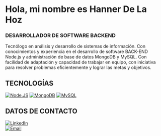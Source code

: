 # Hola, mi nombre es Hanner De La Hoz
### DESARROLLADOR DE SOFTWARE BACKEND

Tecnólogo en análisis y desarrollo de sistemas de información. Con conocimientos y experiencia en el desarrollo de software BACK-END Node.js y administración de base de datos MongoDB y MySQL. Con facilidad de adaptación y capacidad de trabajar en equipo, con iniciativa para resolver problemas eficientemente y lograr las metas y objetivos.

## TECNOLOGÍAS
[![Node.JS](https://img.shields.io/badge/Node.JS-339933?style=for-the-badge&logo=node.js&logoColor=white&labelColor=101010)]()
[![MongoDB](https://img.shields.io/badge/MongoDB-47A248?style=for-the-badge&logo=mongodb&logoColor=white&labelColor=101010)]()
[![MySQL](https://img.shields.io/badge/MySQL-4479A1?style=for-the-badge&logo=mysql&logoColor=white&labelColor=101010)]()

## DATOS DE CONTACTO
[![LinkedIn](https://img.shields.io/badge/LinkedIn-Hanner_De_La_Hoz-0077B5?style=for-the-badge&logo=linkedin&logoColor=white&labelColor=101010)](https://www.linkedin.com/in/hannerdlh)
</br>
[![Email](https://img.shields.io/badge/hanerdelahoz900@hotmail.com-EMAIL-D14836?style=for-the-badge&logo=gmail&logoColor=white&labelColor=101010)](mailto:hanerdelahoz900@hotmail.com)
